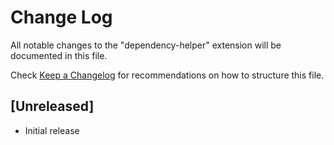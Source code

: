 # Change Log

All notable changes to the "dependency-helper" extension will be documented in this file.

Check [Keep a Changelog](http://keepachangelog.com/) for recommendations on how to structure this file.

## [Unreleased]

- Initial release